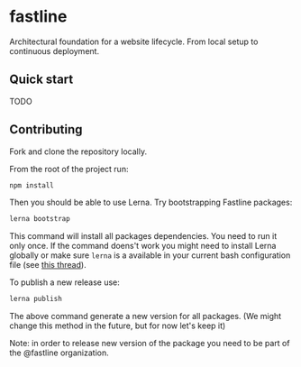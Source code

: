 # fastline
Architectural foundation for a website lifecycle. From local setup to continuous deployment.

## Quick start

TODO

## Contributing

Fork and clone the repository locally. 

From the root of the project run:

```bash
npm install
``` 

Then you should be able to use Lerna. Try bootstrapping Fastline packages:

```bash
lerna bootstrap
```

This command will install all packages dependencies. You need to run it only once. If the command doens't work you might need to install Lerna globally or make sure `lerna` is a available in your current bash configuration file (see [this thread](https://stackoverflow.com/questions/50522215/unable-to-run-lernas-command)).

To publish a new release use:

```bash
lerna publish
```

The above command generate a new version for all packages. (We might change this method in the future, but for now let's keep it)

Note: in order to release new version of the package you need to be part of the @fastline organization.